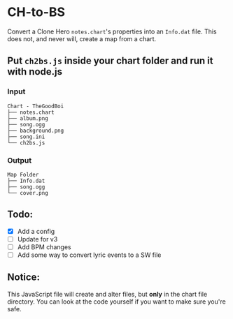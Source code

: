# CH-to-BS
Convert a Clone Hero `notes.chart`'s properties into an `Info.dat` file. This does not, and never will, create a map from a chart.
## Put `ch2bs.js` inside your chart folder and run it with node.js

### Input
```
Chart - TheGoodBoi
├── notes.chart
├── album.png
├── song.ogg
├── background.png
├── song.ini
└── ch2bs.js
```
### Output
```
Map Folder
├── Info.dat
├── song.ogg
└── cover.png
```

## Todo:
- [x] Add a config
- [ ] Update for v3
- [ ] Add BPM changes
- [ ] Add some way to convert lyric events to a SW file

## Notice:
This JavaScript file will create and alter files, but **only** in the chart file directory. You can look at the code yourself if you want to make sure you're safe.
